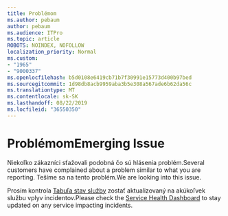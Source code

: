 ```yaml
---
title: Problémom
ms.author: pebaum
author: pebaum
ms.audience: ITPro
ms.topic: article
ROBOTS: NOINDEX, NOFOLLOW
localization_priority: Normal
ms.custom:
- "1965"
- "9000337"
ms.openlocfilehash: b5d0108e6419cb71b7f30991e15773d400b97bed
ms.sourcegitcommit: 1d98db8acb9959aba3b5e308a567ade6b62da56c
ms.translationtype: MT
ms.contentlocale: sk-SK
ms.lasthandoff: 08/22/2019
ms.locfileid: "36550350"
---
```

# <a name="emerging-issue"></a><span data-ttu-id="93e3f-102">Problémom</span><span class="sxs-lookup"><span data-stu-id="93e3f-102">Emerging Issue</span></span>

<span data-ttu-id="93e3f-103">Niekoľko zákazníci sťažovali podobná čo sú hlásenia problém.</span><span class="sxs-lookup"><span data-stu-id="93e3f-103">Several customers have complained about a problem similar to what you are reporting.</span></span> <span data-ttu-id="93e3f-104">Tešíme sa na tento problém.</span><span class="sxs-lookup"><span data-stu-id="93e3f-104">We are looking into this issue.</span></span>

<span data-ttu-id="93e3f-105">Prosím kontrola [Tabuľa stav služby](https://admin.microsoft.com/adminportal/home#/servicehealth) zostať aktualizovaný na akúkoľvek službu vplyv incidentov.</span><span class="sxs-lookup"><span data-stu-id="93e3f-105">Please check the [Service Health Dashboard](https://admin.microsoft.com/adminportal/home#/servicehealth) to stay updated on any service impacting incidents.</span></span>